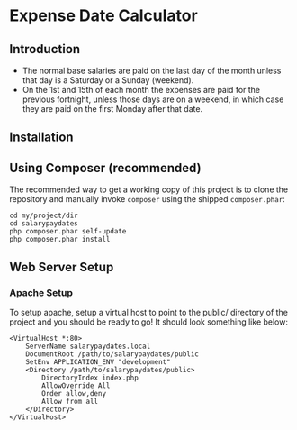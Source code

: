 Expense Date Calculator
=======================

Introduction
------------
- The normal base salaries are paid on the last day of the month unless
that day is a Saturday or a Sunday (weekend).
- On the 1st and 15th of each month the expenses are paid for the
previous fortnight, unless those days are on a weekend, in which case
they are paid on the first Monday after that date.

Installation
------------

Using Composer (recommended)
----------------------------
The recommended way to get a working copy of this project is to clone the repository
and manually invoke `composer` using the shipped `composer.phar`:

    cd my/project/dir
    cd salarypaydates
    php composer.phar self-update
    php composer.phar install

Web Server Setup
----------------

### Apache Setup

To setup apache, setup a virtual host to point to the public/ directory of the
project and you should be ready to go! It should look something like below:

    <VirtualHost *:80>
        ServerName salarypaydates.local
        DocumentRoot /path/to/salarypaydates/public
        SetEnv APPLICATION_ENV "development"
        <Directory /path/to/salarypaydates/public>
            DirectoryIndex index.php
            AllowOverride All
            Order allow,deny
            Allow from all
        </Directory>
    </VirtualHost>
